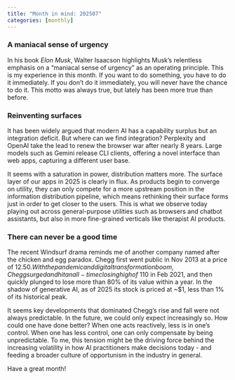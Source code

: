 ```yaml
---
title: "Month in mind: 202507"
categories: [monthly]
---
```


### A maniacal sense of urgency

In his book *Elon Musk*, Walter Isaacson highlights Musk’s relentless emphasis
on a “maniacal sense of urgency” as an operating principle. This is my
experience in this month. If you want to do something, you have to do it
immediately. If you don’t do it immediately, you will never have the chance to
do it. This motto was always true, but lately has been more true than before.

### Reinventing surfaces

It has been widely argued that modern AI has a capability surplus but an
integration deficit. But where can we find integration? Perplexity and OpenAI
take the lead to renew the browser war after nearly 8 years. Large models such
as Gemini release CLI clients, offering a novel interface than web apps,
capturing a different user base.

It seems with a saturation in power, distribution matters more. The surface
layer of our apps in 2025 is clearly in flux. As products begin to converge on
utility, they can only compete for a more upstream position in the information
distribution pipeline, which means rethinking their surface forms just in order
to get closer to the users. This is what we observe today playing out across
general-purpose utilities such as browsers and chatbot assistants, but also in
more fine-grained verticals like therapist AI products.

### There can never be a good time

The recent Windsurf drama reminds me of another company named after the chicken
and egg paradox. Chegg first went public in Nov 2013 at a price of $12.50. With
the pandemic and digital transformation boom, Chegg surged and hit an all-time
closing high of \>$110 in Feb 2021, and then quickly plunged to lose more than
80% of its value within a year. In the shadow of generative AI, as of 2025 its
stock is priced at ~$1, less than 1% of its historical peak.

It seems key developments that dominated Chegg’s rise and fall were not always
predictable. In the future, we could only expect increasingly so. How could one
have done better? When one acts reactively, less is in one’s control. When one
has less control, one can only compensate by being unpredictable. To me, this
tension might be the driving force behind the increasing volatility in how AI
practitioners make decisions today - and feeding a broader culture of
opportunism in the industry in general.

Have a great month!
